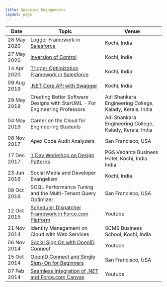 ```yaml
---
title: Speaking Engagements
layout: page
---
```


| Date        | Topic                                                                                               | Venue                                                   |
| ----------- | --------------------------------------------------------------------------------------------------- | ------------------------------------------------------- |
| 28 May 2020 | [Logger Framework in Salesforce](/salesforce-logger-framework/)                    | Kochi, India                                            |
| 27 May 2020 | [Inversion of Control](/inversion-of-control-part-1/)                    | Kochi, India                                            |
| 14 Apr 2020 | [Trigger Optimization Framework in Salesforce](/trigger-optimization-framework/)                    | Kochi, India                                            |
| 09 Aug 2019 | [.NET Core API with Swagger](/asp-net-core-2-2-web-api-with-swagger/)                               | Kochi, India                                            |
| 29 May 2019 | Creating Better Software Designs with StarUML - For Engineering Professors                          | Adi Shankara Engineering College, Kalady, Kerala, India |
| 04 May 2019 | Career on the Cloud for Engineering Students                                                        | Adi Shankara Engineering College, Kalady, Kerala, India |
| 08 Nov 2017 | Apex Code Audit Analyzers                                                                           | San Francisco, USA                                      |
| 17 Dec 2017 | [1 Day Workshop on Design Patterns](/speaking-techwizz17-design-patterns/)                          | PGS Vedanta Business Hotel, Kochi, India India          |
| 23 Jun 2016 | Social Media and Developer Evangelism                                                               | Kochi, India                                            |
| 08 Oct 2016 | SOQL Performance Tuning and the Multi-Tenant Query Optimizer                                        | San Francisco, USA                                      |
| 12 Oct 2015 | [Scheduler Dispatcher Framework in Force.com Platform](https://www.youtube.com/watch?v=p94nNPIf1JA) | Youtube                                                 |
| 21 Nov 2014 | Identity Management on Cloud with Web Services                                                      | SCMS Business School, Kochi, India                      |
| 06 Nov 2014 | [Social Sign On with OpenID Connect](https://www.youtube.com/watch?v=TfIFdkk-ZDk)                   | Youtube                                                 |
| 15 Oct 2014 | [OpenID Connect and Single Sign-On for Beginners](https://www.youtube.com/watch?v=T1fpulzHYcs)      | San Francisco, USA                                      |
| 07 Feb 2014 | [Seamless Integration of .NET and Force.com Canvas](https://www.youtube.com/watch?v=asx2zfOcsPM)    | Youtube                                                 |
